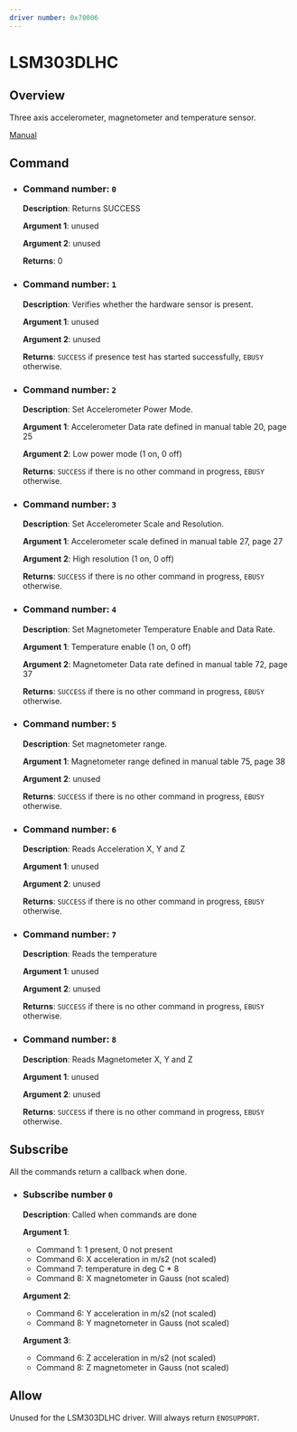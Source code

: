 ```yaml
---
driver number: 0x70006
---
```


# LSM303DLHC

## Overview

Three axis accelerometer, magnetometer and temperature sensor.

[Manual](https://www.st.com/resource/en/datasheet/lsm303dlhc.pdf)

## Command

  * ### Command number: `0`

    **Description**: Returns SUCCESS

    **Argument 1**: unused

    **Argument 2**: unused

    **Returns**: 0

  * ### Command number: `1`

    **Description**: Verifies whether the hardware sensor is present.

    **Argument 1**: unused

    **Argument 2**: unused

    **Returns**: `SUCCESS` if presence test has started successfully, `EBUSY` otherwise.

  * ### Command number: `2`

    **Description**: Set Accelerometer Power Mode.

    **Argument 1**: Accelerometer Data rate defined in manual table 20, page 25

    **Argument 2**: Low power mode (1 on, 0 off) 

    **Returns**: `SUCCESS` if there is no other command in progress, `EBUSY` otherwise.

  * ### Command number: `3`

    **Description**: Set Accelerometer Scale and Resolution.

    **Argument 1**: Accelerometer scale defined in manual table 27, page 27

    **Argument 2**: High resolution (1 on, 0 off)

    **Returns**: `SUCCESS` if there is no other command in progress, `EBUSY` otherwise.

  * ### Command number: `4`

    **Description**: Set Magnetometer Temperature Enable and Data Rate.

    **Argument 1**: Temperature enable (1 on, 0 off)

    **Argument 2**: Magnetometer Data rate defined in manual table 72, page 37

    **Returns**: `SUCCESS` if there is no other command in progress, `EBUSY` otherwise.
    
  * ### Command number: `5`

    **Description**: Set magnetometer range.

    **Argument 1**: Magnetometer range defined in manual table 75, page 38

    **Argument 2**: unused

    **Returns**: `SUCCESS` if there is no other command in progress, `EBUSY` otherwise.

  * ### Command number: `6`

    **Description**: Reads Acceleration X, Y and Z

    **Argument 1**: unused

    **Argument 2**: unused

    **Returns**: `SUCCESS` if there is no other command in progress, `EBUSY` otherwise.

  * ### Command number: `7`

    **Description**: Reads the temperature

    **Argument 1**: unused

    **Argument 2**: unused

    **Returns**: `SUCCESS` if there is no other command in progress, `EBUSY` otherwise.

  * ### Command number: `8`

    **Description**: Reads Magnetometer X, Y and Z

    **Argument 1**: unused

    **Argument 2**: unused

    **Returns**: `SUCCESS` if there is no other command in progress, `EBUSY` otherwise.

## Subscribe

All the commands return a callback when done.

  * ### Subscribe number `0`

    **Description**: Called when commands are done

	**Argument 1**: 
	  - Command 1: 1 present, 0 not present
	  - Command 6: X acceleration in m/s2 (not scaled)
	  - Command 7: temperature in deg C * 8
    - Command 8: X magnetometer in Gauss (not scaled)

	**Argument 2**: 
	  - Command 6: Y acceleration in m/s2 (not scaled)
    - Command 8: Y magnetometer in Gauss (not scaled)

	**Argument 3**: 
	  - Command 6: Z acceleration in m/s2 (not scaled)
    - Command 8: Z magnetometer in Gauss (not scaled)

## Allow

Unused for the LSM303DLHC driver. Will always return `ENOSUPPORT`.
